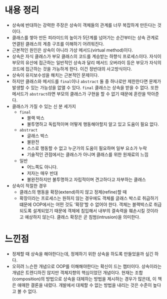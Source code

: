 # 내용 정리

- 상속에 반대하는 강력한 주장은 상속이 객체들의 관계를 너무 복잡하게 만든다는 것이다.
- 클래스를 쌓아 만든 피라미드의 높이가 5단계를 넘어가는 순간부터는 상속 관계로 연결된 클래스의 계층 구조를 이해하기 어려워진다.
- 근본적인 원인은 상속이 아니라 가상 메서드(virtual method)이다.
- 상속은 자식 클래스가 부모 클래스의 코드를 계승받는 하향식 프로세스이다. 자식이 부모의 유산에 접근하는 일반적인 상속과 달리 메서드 오버라이 등은 부모가 자식의 코드에 접근하는 것을 가능하게 한다. 이건 정반대의 사고방식이다.
- 상속이 유지보수성을 해치는 근본적인 문제이다.
- 하지만 클래스와 메서드를 `final`이나 `abstract` 둘 중 하나로만 제한한다면 문제가 발생할 수 있는 가능성을 없앨 수 있다. `final` 클래스는 상속을 받을 수 없다. 또한 메서드가 `abstract`라면  부모의 클래스가 구현을 할 수 없기 때문에 혼란을 막아준다.
- 클래스가 가질 수 있는 신 분 세가지
    - `final`
        - 블랙 박스
        - 불투명하고 독립적이며 어떻게 행동해야할지 알고 있고 도움이 필요 없다.
    - `abstract`
        - 글래스 박스
        - 불완전
        - 스스로 행동할 수 없고 누군가의 도움이 필요하며 일부 요소가 누락
        - 기술적인 관점에서는 클래스가 아니며 클래스를 위한 원재료의 느낌
    - 일반
        - 어느쪽도 아니다.
        - 저자는 매우 반대
        - 불완전하지만 불투명하고 자립적이며 견고하다고 자부하는 클래스
- 상속이 적절한 경우
    - 클래스의 행동을 확장(extend)하지 않고 정제(refine)할 때
    - 확장이라는 프로세스는 원하지 않는 경우에도 객체를 글래스 박스로 취급하기 떄문에 OOP에서는 어떤 것도 ‘확장’할 수 없어야 한다. 객체는 블랙박스로 취급되도록 설계되었기 때문에 객체에 침입해서 내부의 결속력을 훼손시킬 것이라고 예상하지 않는다. 클래스 확장은 곧 침범(intrusion)을 의미한다.

# 느낀점

- 정제할 때 상속을 해야한다는데, 정제하기 위한 상속을 하도록 만들었을까 싶긴 하다.
- 오히려 느슨한 개념으로 OOP를 이해해야한다는 확신이 드는 챕터이다. 상속이라는 개념은 트렌디하진 않지만 객체지향의 핵심이었던 개념이다. 현재는 조합(composition)의 방법으로 상속을 대체하는 방법을 제시하는 경우가 많은데, 이 책은 애매한 결론을 내렸다. 개발에서 대체할 수 없는 방법을 내리는 것은 수준이 높다고 볼 수 없다.
